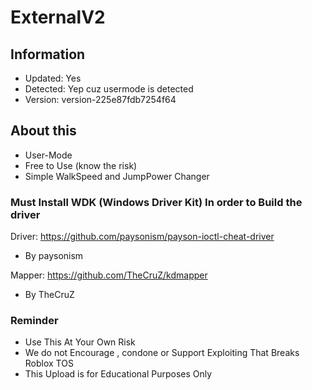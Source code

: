 # ExternalV2

## Information
- Updated: Yes
- Detected: Yep cuz usermode is detected
- Version: version-225e87fdb7254f64

## About this
- User-Mode
- Free to Use (know the risk)
- Simple WalkSpeed and JumpPower Changer

### Must Install WDK (Windows Driver Kit) In order to Build the driver

Driver: https://github.com/paysonism/payson-ioctl-cheat-driver
- By paysonism

Mapper: https://github.com/TheCruZ/kdmapper
- By TheCruZ

### Reminder
- Use This At Your Own Risk
- We do not Encourage , condone or Support Exploiting That Breaks Roblox TOS
- This Upload is for Educational Purposes Only
